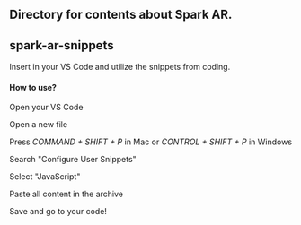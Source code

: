 ## Directory for contents about Spark AR.

## spark-ar-snippets 

Insert in your VS Code and utilize the snippets from coding.

#### How to use? 

Open your VS Code

Open a new file 

Press *COMMAND + SHIFT + P* in Mac or *CONTROL + SHIFT + P* in Windows

Search "Configure User Snippets"

Select "JavaScript" 

Paste all content in the archive

Save and go to your code! 

